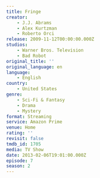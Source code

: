 ```yaml
---
title: Fringe
creator:
    - J.J. Abrams
    - Alex Kurtzman
    - Roberto Orci
release: 2009-11-12T00:00:00.000Z
studios:
    - Warner Bros. Television
    - Bad Robot
original_title: ''
original_language: en
language:
    - English
country:
    - United States
genre:
    - Sci-Fi & Fantasy
    - Drama
    - Mystery
format: Streaming
service: Amazon Prime
venue: Home
rating: ''
revisit: false
tmdb_id: 1705
media: TV Show
date: 2013-02-06T19:01:00.000Z
episode: 7
season: 2
---
```

